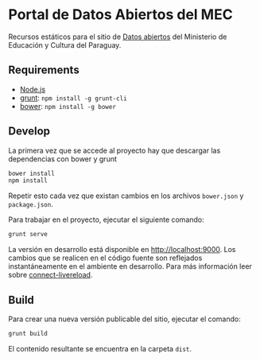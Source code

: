 # Portal de Datos Abiertos del MEC

Recursos estáticos para el sitio de [Datos abiertos](http://datos.mec.gov.py) del Ministerio de Educación y Cultura del Paraguay.

## Requirements

  * [Node.js](http://nodejs.org)
  * [grunt](http://gruntjs.com/): `npm install -g grunt-cli`
  * [bower](http://bower.io): `npm install -g bower`

## Develop

La primera vez que se accede al proyecto hay que descargar las dependencias con bower y grunt

```bash
bower install
npm install
```

Repetir esto cada vez que existan cambios en los archivos `bower.json` y `package.json`.

Para trabajar en el proyecto, ejecutar el siguiente comando:

```bash
grunt serve
```

La versión en desarrollo está disponible en [http://localhost:9000](http://localhost:9000). Los cambios que se realicen en el código fuente son reflejados instantáneamente en el ambiente en desarrollo. Para más información leer sobre [connect-livereload](https://github.com/intesso/connect-livereload).

## Build

Para crear una nueva versión publicable del sitio, ejecutar el comando:

```bash
grunt build
```

El contenido resultante se encuentra en la carpeta `dist`.